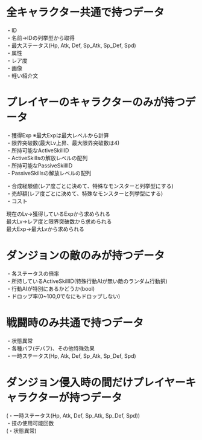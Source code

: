 # 全キャラクター共通で持つデータ

・ID  
・名前→IDの列挙型から取得  
・最大ステータス(Hp, Atk, Def, Sp_Atk, Sp_Def, Spd)  
・属性  
・レア度  
・画像  
・軽い紹介文  

# プレイヤーのキャラクターのみが持つデータ

・獲得Exp ※最大Expは最大レベルから計算  
・限界突破数(最大Lv上昇、最大限界突破数は4)  
・所持可能なActiveSkillID  
・ActiveSkillsの解放レベルの配列  
・所持可能なPassiveSkillID  
・PassiveSkillsの解放レベルの配列  

・合成経験値(レア度ごとに決めて、特殊なモンスターと列挙型にする)  
・売却額(レア度ごとに決めて、特殊なモンスターと列挙型にする)  
・コスト  

現在のLv→獲得しているExpから求められる  
最大Lv→レア度と限界突破数から求められる  
最大Exp→最大Lvから求められる  

# ダンジョンの敵のみが持つデータ

・各ステータスの倍率  
・所持しているActiveSkillID(特殊行動AIが無い敵のランダム行動択)  
・行動AIが特別にあるかどうか(bool)  
・ドロップ率(0~100,0でなにもドロップしない)  

# 戦闘時のみ共通で持つデータ

・状態異常  
・各種バフ(デバフ)、その他特殊効果  
・一時ステータス(Hp, Atk, Def, Sp_Atk, Sp_Def, Spd)  

# ダンジョン侵入時の間だけプレイヤーキャラクターが持つデータ

(・一時ステータス(Hp, Atk, Def, Sp_Atk, Sp_Def, Spd))  
・技の使用可能回数  
(・状態異常)
